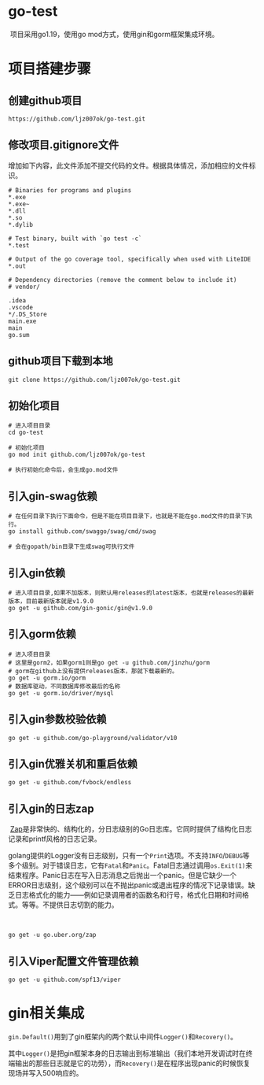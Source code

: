 # go-test
​		项目采用go1.19，使用go mod方式，使用gin和gorm框架集成环境。

# 项目搭建步骤

## 创建github项目

````shell
https://github.com/ljz007ok/go-test.git
````

## 修改项目.gitignore文件

​		增加如下内容，此文件添加不提交代码的文件。根据具体情况，添加相应的文件标识。

````
# Binaries for programs and plugins
*.exe
*.exe~
*.dll
*.so
*.dylib

# Test binary, built with `go test -c`
*.test

# Output of the go coverage tool, specifically when used with LiteIDE
*.out

# Dependency directories (remove the comment below to include it)
# vendor/

.idea
.vscode
*/.DS_Store
main.exe
main
go.sum
````

## github项目下载到本地

````shell
git clone https://github.com/ljz007ok/go-test.git
````

## 初始化项目

````shell
# 进入项目目录
cd go-test

# 初始化项目
go mod init github.com/ljz007ok/go-test

# 执行初始化命令后，会生成go.mod文件
````

## 引入gin-swag依赖

````shell
# 在任何目录下执行下面命令，但是不能在项目目录下，也就是不能在go.mod文件的目录下执行。
go install github.com/swaggo/swag/cmd/swag

# 会在gopath/bin目录下生成swag可执行文件
````

## 引入gin依赖

````shell
# 进入项目目录,如果不加版本，则默认用releases的latest版本，也就是releases的最新版本，目前最新版本就是v1.9.0
go get -u github.com/gin-gonic/gin@v1.9.0
````

## 引入gorm依赖

````shell
# 进入项目目录
# 这里是gorm2，如果gorm1则是go get -u github.com/jinzhu/gorm
# gorm在github上没有提供releases版本，那就下载最新的。
go get -u gorm.io/gorm
# 数据库驱动，不同数据库修改最后的名称
go get -u gorm.io/driver/mysql
````

## 引入gin参数校验依赖

````shell
go get -u github.com/go-playground/validator/v10
````

## 引入gin优雅关机和重启依赖

````shell
go get -u github.com/fvbock/endless
````

## 引入gin的日志zap

​		[Zap](https://github.com/uber-go/zap)是非常快的、结构化的，分日志级别的Go日志库。它同时提供了结构化日志记录和printf风格的日志记录。

​		golang提供的Logger没有日志级别，只有一个`Print`选项。不支持`INFO`/`DEBUG`等多个级别。对于错误日志，它有`Fatal`和`Panic`。Fatal日志通过调用`os.Exit(1)`来结束程序。Panic日志在写入日志消息之后抛出一个panic。但是它缺少一个ERROR日志级别，这个级别可以在不抛出panic或退出程序的情况下记录错误。缺乏日志格式化的能力——例如记录调用者的函数名和行号，格式化日期和时间格式。等等。不提供日志切割的能力。

​		

````shell
go get -u go.uber.org/zap
````

## 引入Viper配置文件管理依赖

````shell
go get -u github.com/spf13/viper
````



# gin相关集成

​		`gin.Default()`用到了gin框架内的两个默认中间件`Logger()`和`Recovery()`。

​		其中`Logger()`是把gin框架本身的日志输出到标准输出（我们本地开发调试时在终端输出的那些日志就是它的功劳），而`Recovery()`是在程序出现panic的时候恢复现场并写入500响应的。

